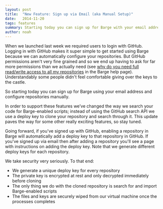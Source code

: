 ```yaml
---
layout: post
title:  "New Feature: Sign up via Email (aka Manual Setup)"
date:   2014-11-20
tags: features
summary: Starting today you can sign up for Barge with your email address
author: noah
---
```


When we launched last week we required users to login with GitHub. Logging in with GitHub makes it super simple to get started using Barge because we can automatically configure your repositories. But GitHub permissions aren't very fine grained and so we end up having to ask for far more permissions than we actually need (see [why do you need full read/write access to all my repositories](https://www.bargeapp.com/help#security) in the Barge help page). Understandably some people didn't feel comfortable giving over the keys to the castle.

So starting today you can sign up for Barge using your email address and configure repositories manually.

In order to support these features we’ve changed the way we search your code for Barge-enabled scripts; instead of using the GitHub search API we use a deploy key to clone your repository and search through it. This update paves the way for some other really exciting features, so stay tuned.

Going forward, if you've signed up with GitHub, enabling a repository in Barge will automatically add a deploy key to that repository in GitHub. If you've signed up via email then after adding a repository you'll see a page with instructions on adding the deploy key. Note that we generate different deploy keys for each repository.

We take security very seriously. To that end:

* We generate a unique deploy key for every repository
* The private key is encrypted at rest and only decrypted immediately before cloning
* The only thing we do with the cloned repository is search for and import Barge-enabled scripts
* The files and keys are securely wiped from our virtual machine once the processes completes